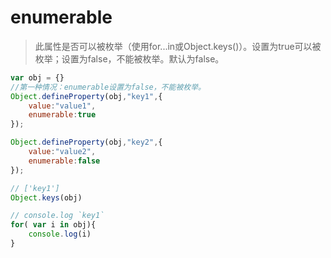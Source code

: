 # enumerable
> 此属性是否可以被枚举（使用for...in或Object.keys()）。设置为true可以被枚举；设置为false，不能被枚举。默认为false。

```js
var obj = {}
//第一种情况：enumerable设置为false，不能被枚举。
Object.defineProperty(obj,"key1",{
    value:"value1",
    enumerable:true
});

Object.defineProperty(obj,"key2",{
    value:"value2",
    enumerable:false
});

// ['key1']
Object.keys(obj)

// console.log `key1`
for( var i in obj){
    console.log(i)
}

```